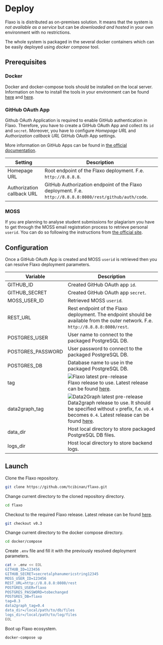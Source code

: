 # Deploy

Flaxo is is distributed as on-premises solution. 
It means that the system is *not available as a service* but can be *downloaded and hosted* in your own environment 
with no restrictions.

The whole system is packaged in the several docker containers which can be easily deployed using *docker compose* tool.

## Prerequisites

### Docker

Docker and docker-compose tools should be installed on the local server. 
Information on how to install the tools in your environment can be found [here](https://docs.docker.com/install/) and 
[here](https://docs.docker.com/compose/install/).

### GitHub OAuth App

Github OAuth Application is required to enable GitHub authentication in Flaxo. 
Therefore, you have to create a GitHub OAuth App and collect its `id` and `secret`. 
Moreover, you have to configure *Homepage URL* and *Authorization callback URL* GitHub OAuth App settings. 

More information on GitHub Apps can be found in 
[the official documentation](https://developer.github.com/apps/about-apps/).

| Setting | Description |
|---------|-------------|
| Homepage URL | Root endpoint of the Flaxo deployment. F.e. `http://8.8.8.8`. |
| Authorization callback URL | GitHub Authorization endpoint of the Flaxo deployment. F.e. `http://8.8.8.8:8080/rest/github/auth/code`. |

### MOSS

If you are planning to analyse student submissions for plagiarism you have to get through the MOSS email registration 
process to retrieve personal `userid`. 
You can do so following the instructions from [the official site](https://theory.stanford.edu/~aiken/moss/).

## Configuration

Once a GitHub OAuth App is created and MOSS `userid` is retrieved then you can resolve Flaxo deployment parameters.

| Variable | Description |
|----------|-------------|
| GITHUB_ID | Created GitHub OAuth app `id`. |
| GITHUB_SECRET | Created GitHub OAuth app `secret`. |
| MOSS_USER_ID | Retrieved MOSS `userid`. |
| REST_URL | Rest endpoint of the Flaxo deployment. The endpoint should be available from the outer network.  F.e. `http://8.8.8.8:8080/rest`. |
| POSTGRES_USER | User name to connect to the packaged PostgreSQL DB. |
| POSTGRES_PASSWORD | User password to connect to the packaged PostgreSQL DB. |
| POSTGRES_DB | Database name to use in the packaged PostgreSQL DB. |
| tag | ![Flaxo latest pre-release](https://img.shields.io/github/release-pre/tcibinan/flaxo.svg?label=pre-release) <br> Flaxo release to use. Latest release can be found [here](https://github.com/tcibinan/flaxo/releases). |
| data2graph_tag | ![Data2Graph latest pre-release](https://img.shields.io/github/release-pre/tcibinan/data2graph.svg?label=pre-release) <br> Data2graph release to use. It should be specified without `v` prefix, f.e. `v0.4` becomes `0.4`. Latest release can be found [here](https://github.com/tcibinan/data2graph/releases). | 
| data_dir | Host local directory to store packaged PostgreSQL DB files. |
| logs_dir | Host local directory to store backend logs. |

## Launch

Clone the Flaxo repository.

```bash
git clone https://github.com/tcibinan/flaxo.git
```

Change current directory to the cloned repository directory.
 
```bash
cd flaxo
```

Checkout to the required Flaxo release. 
Latest release can be found [here](https://github.com/tcibinan/flaxo/releases).

```bash
git checkout v0.3
```

Change current directory to the docker compose directory.

```bash
cd docker/compose
```

Create `.env` file and fill it with the previously resolved deployment parameters.

```bash
cat > .env << EOL
GITHUB_ID=123456
GITHUB_SECRET=secretalphanumericstring12345
MOSS_USER_ID=123456
REST_URL=http://8.8.8.8:8080/rest
POSTGRES_USER=flaxo
POSTGRES_PASSWORD=tobechanged
POSTGRES_DB=flaxo
tag=0.3
data2graph_tag=0.4
data_dir=/local/path/to/db/files
logs_dir=/local/path/to/log/files
EOL
```

Boot up Flaxo ecosystem.

```bash
docker-compose up
```
